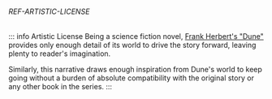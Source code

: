 ﻿###### REF-ARTISTIC-LICENSE
::: info Artistic License
Being a science fiction novel, [Frank Herbert's "Dune"](https://archive.org/details/frank-herberts-dune-saga-collection-books-1-6-by-frank-herbert/page/n17/mode/2up?q=most+delicate) provides only enough detail of its world to drive the story forward, leaving plenty to reader's imagination.

Similarly, this narrative draws enough inspiration from Dune's world to keep going without a burden of absolute compatibility with the original story or any other book in the series.
:::
